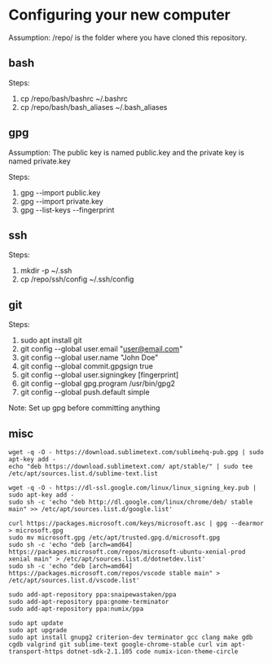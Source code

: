 # Configuring your new computer

Assumption: /repo/ is the folder where you have cloned this repository.

## bash

Steps:
  1. cp /repo/bash/bashrc ~/.bashrc
  2. cp /repo/bash/bash_aliases ~/.bash_aliases

## gpg

Assumption: The public key is named public.key and the private key is named private.key

Steps:
  1. gpg --import public.key
  2. gpg --import private.key
  3. gpg --list-keys --fingerprint

## ssh

Steps:
  1. mkdir -p ~/.ssh
  2. cp /repo/ssh/config ~/.ssh/config

## git

Steps:
  1. sudo apt install git
  2. git config --global user.email "user@email.com"
  3. git config --global user.name "John Doe"
  4. git config --global commit.gpgsign true
  5. git config --global user.signingkey [fingerprint]
  6. git config --global gpg.program /usr/bin/gpg2
  7. git config --global push.default simple

Note: Set up gpg before committing anything

## misc

```
wget -q -O - https://download.sublimetext.com/sublimehq-pub.gpg | sudo apt-key add -
echo "deb https://download.sublimetext.com/ apt/stable/" | sudo tee /etc/apt/sources.list.d/sublime-text.list

wget -q -O - https://dl-ssl.google.com/linux/linux_signing_key.pub | sudo apt-key add - 
sudo sh -c 'echo "deb http://dl.google.com/linux/chrome/deb/ stable main" >> /etc/apt/sources.list.d/google.list'

curl https://packages.microsoft.com/keys/microsoft.asc | gpg --dearmor > microsoft.gpg
sudo mv microsoft.gpg /etc/apt/trusted.gpg.d/microsoft.gpg
sudo sh -c 'echo "deb [arch=amd64] https://packages.microsoft.com/repos/microsoft-ubuntu-xenial-prod xenial main" > /etc/apt/sources.list.d/dotnetdev.list'
sudo sh -c 'echo "deb [arch=amd64] https://packages.microsoft.com/repos/vscode stable main" > /etc/apt/sources.list.d/vscode.list'

sudo add-apt-repository ppa:snaipewastaken/ppa
sudo add-apt-repository ppa:gnome-terminator
sudo add-apt-repository ppa:numix/ppa

sudo apt update
sudo apt upgrade
sudo apt install gnupg2 criterion-dev terminator gcc clang make gdb cgdb valgrind git sublime-text google-chrome-stable curl vim apt-transport-https dotnet-sdk-2.1.105 code numix-icon-theme-circle

```